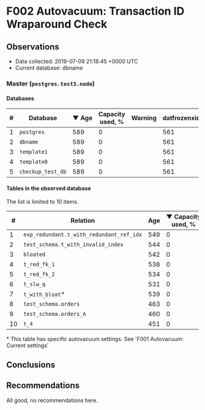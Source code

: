 # F002 Autovacuum: Transaction ID Wraparound Check #

## Observations ##
- Data collected: 2019-07-09 21:18:45 +0000 UTC
- Current database: dbname




### Master (`postgres.test3.node`) ###


#### Databases ####


| \# | Database | &#9660;&nbsp;Age | Capacity used, % | Warning | datfrozenxid |
|--|--------|-----|------------------|---------|--------------|
| 1 |`postgres`|589 |0 |  |561 |
| 2 |`dbname`|589 |0 |  |561 |
| 3 |`template1`|589 |0 |  |561 |
| 4 |`template0`|589 |0 |  |561 |
| 5 |`checkup_test_db`|589 |0 |  |561 |


#### Tables in the observed database ####
The list is limited to 10 items.

| \# | Relation | Age | &#9660;&nbsp;Capacity used, % | Warning |rel_relfrozenxid | toast_relfrozenxid |
|---|-------|-----|------------------|---------|-----------------|--------------------|
| 1 |`exp_redundant.t_with_redundant_ref_idx` |549 |0 |  |601 |0 |
| 2 |`test_schema.t_with_invalid_index` |544 |0 |  |606 |0 |
| 3 |`bloated` |542 |0 |  |608 |0 |
| 4 |`t_red_fk_1` |538 |0 |  |612 |0 |
| 5 |`t_red_fk_2` |534 |0 |  |616 |0 |
| 6 |`t_slw_q` |531 |0 |  |619 |0 |
| 7 |`t_with_bloat`\* |539 |0 |  |611 |0 |
| 8 |`test_schema.orders` |463 |0 |  |687 |0 |
| 9 |`test_schema.orders_A` |460 |0 |  |690 |0 |
| 10 |`t_4` |451 |0 |  |699 |0 |


\* This table has specific autovacuum settings. See 'F001 Autovacuum: Current settings'


## Conclusions ##
 


## Recommendations ##
  All good, no recommendations here.
 

